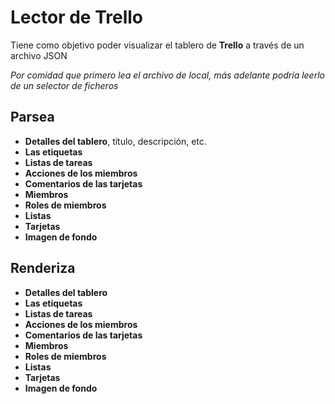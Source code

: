 # Lector de Trello
Tiene como objetivo poder visualizar el tablero de **Trello** a través de un archivo JSON

*Por comidad que primero lea el archivo de local, más adelante podría leerlo de un selector de ficheros*

## Parsea
 - **Detalles del tablero**, título, descripción, etc.
 - **Las etiquetas**
 - **Listas de tareas**
 - **Acciones de los miembros**
 - **Comentarios de las tarjetas**
 - **Miembros**
 - **Roles de miembros**
 - **Listas**
 - **Tarjetas**
 - **Imagen de fondo**

## Renderiza
 - **Detalles del tablero**
 - **Las etiquetas**
 - **Listas de tareas**
 - **Acciones de los miembros**
 - **Comentarios de las tarjetas**
 - **Miembros**
 - **Roles de miembros**
 - **Listas**
 - **Tarjetas**
 - **Imagen de fondo**